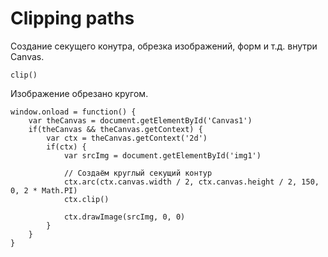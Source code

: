 # Clipping paths
Создание секущего конутра, обрезка изображений, форм и т.д. внутри Canvas.

    clip()

Изображение обрезано кругом.

    window.onload = function() {
        var theCanvas = document.getElementById('Canvas1')
        if(theCanvas && theCanvas.getContext) {
            var ctx = theCanvas.getContext('2d')
            if(ctx) {
                var srcImg = document.getElementById('img1')

                // Создаём круглый секущий контур
                ctx.arc(ctx.canvas.width / 2, ctx.canvas.height / 2, 150, 0, 2 * Math.PI)
                ctx.clip()

                ctx.drawImage(srcImg, 0, 0)
            }
        }
    }